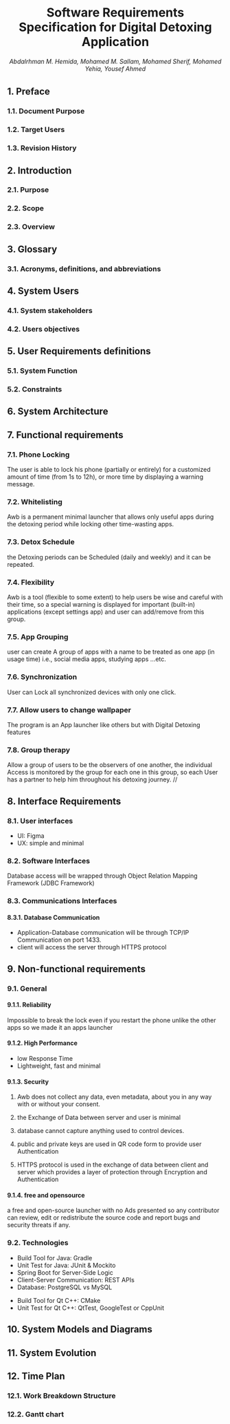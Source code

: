 <style type="text/css">
body {
    counter-reset: h2
}

h2 {
    counter-reset: h3
}

h3 {
    counter-reset: h4
}

h4 {
    counter-reset: h5
}

h2:before {
    counter-increment: h2;
    content: counter(h2) ". "
}

h3:before {
    counter-increment: h3;
    content: counter(h2) "." counter(h3) ". "
}

h4:before {
    counter-increment: h4;
    content: counter(h2) "." counter(h3) "." counter(h4) ". "
}

h5:before {
    counter-increment: h5;
    content: counter(h2) "." counter(h3) "." counter(h4) "." counter(h5) ". "
}
</style>

# <center>Software Requirements Specification for Digital Detoxing Application</center>
###### <center>Abdalrhman M. Hemida, Mohamed M. Sallam, Mohamed Sherif, Mohamed Yehia, Yousef Ahmed</center>


## Preface
### Document Purpose
### Target Users 
### Revision History
## Introduction
### Purpose
### Scope  
### Overview  
## Glossary  
### Acronyms, definitions, and abbreviations 
## System Users
### System stakeholders
### Users objectives 
## User Requirements definitions
### System Function
### Constraints 
## System Architecture
<!--new chapter-->
## Functional requirements
### Phone Locking  
The user is able to lock his phone (partially or entirely) for a customized amount of time (from 1s to 12h), or more time by displaying a warning message.
### Whitelisting 
Awb is a permanent minimal launcher that allows only useful apps during the detoxing period while locking other time-wasting apps.
### Detox Schedule
the Detoxing periods can be Scheduled (daily and weekly)
and it can be repeated.
### Flexibility
Awb is a tool (flexible to some extent) to help users be wise and careful with their time, so a special warning is displayed for important (built-in) applications (except settings app) and user can add/remove from this group.

### App Grouping
user can create A group of apps with a name to be treated as one app (in usage time) i.e., social media apps, studying apps ...etc.

### Synchronization
User can Lock all synchronized devices with only one click.
### Allow users to change wallpaper
The program is an App launcher like others but with Digital Detoxing features
### Group therapy 
Allow a group of users to be the observers of one another, the individual Access is monitored by the group for each one in this group, so each User has a partner to help him throughout his detoxing journey.
//
## Interface Requirements
### User interfaces
- UI: Figma
- UX: simple and minimal
### Software Interfaces
Database access will be wrapped through Object Relation Mapping Framework (JDBC Framework)
### Communications Interfaces 
#### Database Communication
- Application-Database communication will be through TCP/IP Communication on port 1433.
- client will access the server through HTTPS protocol 
<!--new chapter-->
## Non-functional requirements 
### General 
#### Reliability
Impossible to break the lock even if you restart the phone unlike the other apps so we made it an apps launcher 
#### High Performance 
- low Response Time
- Lightweight, fast and minimal
#### Security
<!---OL--->
 1. Awb does not collect any data, even metadata, about you in any way with or without your consent.
 1. the Exchange of Data between server and user is minimal 
1. database cannot capture anything used to control devices.
1. public and private keys are used in QR code form to provide user Authentication 

1. HTTPS protocol is used in the exchange of data between client and server which provides a layer of protection through Encryption and Authentication    
#### free and opensource
a free and open-source launcher with no Ads presented
so any contributor can review, edit or redistribute the source code and report bugs and security threats if any.
### Technologies

- Build Tool for Java: Gradle
- Unit Test for Java: JUnit & Mockito 
- Spring Boot for Server-Side Logic
- Client-Server Communication: REST APIs
- Database: PostgreSQL vs MySQL
<!--yousef:evaluation-->
- Build Tool for Qt C++: CMake
- Unit Test for Qt C++: QtTest, GoogleTest or CppUnit <!--evaluation-->
<!--new chapter-->
## System Models and Diagrams 
## System Evolution
## Time Plan
### Work Breakdown Structure  
### Gantt chart  
